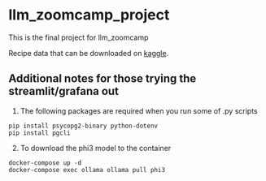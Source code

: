 # llm_zoomcamp_project
This is the final project for llm_zoomcamp

Recipe data that can be downloaded on [kaggle](https://www.kaggle.com/datasets/pes12017000148/food-ingredients-and-recipe-dataset-with-images?resource=download).


## Additional notes for those trying the streamlit/grafana out

1) The following packages are required when you run some of .py scripts

```
pip install psycopg2-binary python-dotenv
pip install pgcli
```


2) To download the phi3 model to the container
```
docker-compose up -d
docker-compose exec ollama ollama pull phi3
```
